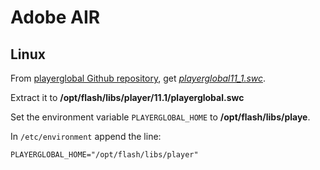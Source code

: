 # Adobe AIR

## Linux

From [playerglobal Github repository][github-playerglobal], get [_playerglobal11_1.swc_][playerglobal-11.1].

Extract it to **/opt/flash/libs/player/11.1/playerglobal.swc**

Set the environment variable `PLAYERGLOBAL_HOME` to **/opt/flash/libs/playe**.

In `/etc/environment` append the line:

```shell
PLAYERGLOBAL_HOME="/opt/flash/libs/player"
```

[github-playerglobal]: https://github.com/nexussays/playerglobal
[playerglobal-11.1]: http://download.macromedia.com/get/flashplayer/updaters/11/playerglobal11_1.swc
